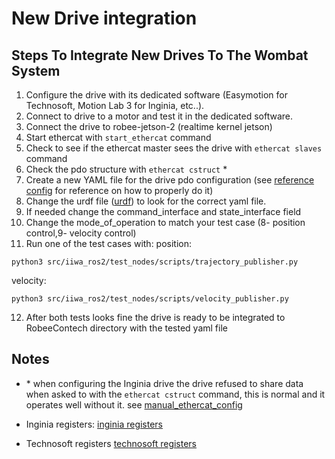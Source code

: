 # New Drive integration

## Steps To Integrate New Drives To The Wombat System

1. Configure the drive with its dedicated software (Easymotion for Technosoft, Motion Lab 3 for Inginia, etc..).
2. Connect to drive to a motor and test it in the dedicated software.
3. Connect the drive to robee-jetson-2 (realtime kernel jetson)
4. Start ethercat with `start_ethercat` command
5. Check to see if the ethercat master sees the drive with `ethercat slaves` command
6. Check the pdo structure with `ethercat cstruct` \*
7. Create a new YAML file for the drive pdo configuration (see [reference config](../ec_single_axis_description/config/techno.yaml) for reference on how to properly do it)
8. Change the urdf file ([urdf](../ec_single_axis_description/ros2_control/ec_single_axis.ros2_control.xacro)) to look for the correct yaml file.
9. If needed change the command_interface and state_interface field
10. Change the mode_of_operation to  match your test case (8- position control,9- velocity control)
11. Run one of the test cases with:
position:
```
python3 src/iiwa_ros2/test_nodes/scripts/trajectory_publisher.py
```

velocity:
```
python3 src/iiwa_ros2/test_nodes/scripts/velocity_publisher.py
```

12. After both tests looks fine the drive is ready to be integrated to  RobeeContech directory with the tested yaml file

## Notes
* \* when configuring the Inginia drive the drive refused to share data when asked to with the `ethercat cstruct` command, this is normal and it operates well without it. see [manual_ethercat_config](./manual_ethercat_config.md)

* Inginia registers: [inginia registers](https://drives.novantamotion.com/eve-xcr/ethercat-canopen-registers)
* Technosoft registers [technosoft registers](https://github.com/user-attachments/files/16573778/P091.064.EtherCAT.iPOS_.UM_.1123.2.pdf)
